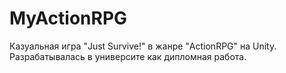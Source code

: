 # MyActionRPG
Казуальная игра "Just Survive!" в жанре "ActionRPG" на Unity.
Разрабатывалась в университе как дипломная работа.
